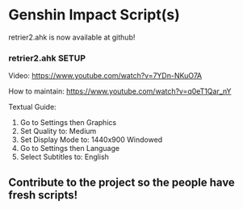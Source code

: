 # Genshin Impact Script(s)

retrier2.ahk is now available at github!
### retrier2.ahk SETUP
Video: https://www.youtube.com/watch?v=7YDn-NKuO7A

How to maintain: https://www.youtube.com/watch?v=q0eT1Qar_nY


Textual Guide:
1. Go to Settings then Graphics
2. Set Quality to: Medium
3. Set Display Mode to: 1440x900 Windowed
4. Go to Settings then Language
5. Select Subtitles to: English

## Contribute to the project so the people have fresh scripts!
